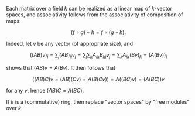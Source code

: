 Each matrix over a field $k$ can be realized as a linear map of $k$-vector spaces, and associativity follows from the associativity of composition of maps:

$$
(f \circ g) \circ h = f \circ (g \circ h).
$$

Indeed, let $v$ be any vector (of appropriate size), and

$$
((AB)v)_i = \sum_{j} (AB)_{ij} v_j = \sum_{j} \sum_{k} A_{ik}B_{kj} v_j = \sum_{k} A_{ik} (Bv)_k = (A(Bv))_i
$$

shows that $(AB)v = A(Bv)$. It then follows that

$$
((AB)C)v = (AB)(Cv) = A(B(Cv)) = A((BC)v) = (A(BC))v
$$

for any $v$, hence $(AB)C=A(BC)$.

If $k$ is a (commutative) ring, then replace "vector spaces" by "free modules" over $k$.
